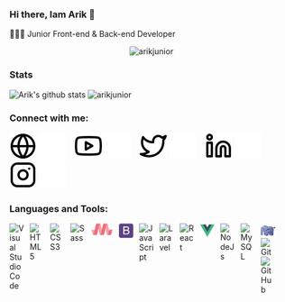 ### Hi there, Iam Arik 👋

👨🏻‍💻 Junior Front-end & Back-end Developer

<p align="center"> <img src="https://komarev.com/ghpvc/?username=arikjunior&label=Profile%20views&color=0e75b6&style=flat" alt="arikjunior"/> </p>

### Stats

![Arik's github stats](https://github-readme-stats.vercel.app/api?username=arikjunior&show_icons=true&title_color=ff0000&icon_color=ff0000&text_color=000&bg_color=fff&count_private=true) <img src="https://github-readme-streak-stats.herokuapp.com/?user=arikjunior" alt="arikjunior" /> <br> 

### Connect with me:

[![website](./img/globe-light.svg)](https://arikjunior.github.io#gh-light-mode-only)
[![website](./img/globe-dark.svg)](https://arikjunior.github.io#gh-dark-mode-only)
&nbsp;&nbsp;
[![website](./img/youtube-light.svg)](https://youtube.com/c/ArikJunior11#gh-light-mode-only)
[![website](./img/youtube-dark.svg)](https://youtube.com/c/ArikJunior11#gh-dark-mode-only)
&nbsp;&nbsp;
[![website](./img/twitter-light.svg)](https://twitter.com/aureyk98#gh-light-mode-only)
[![website](./img/twitter-dark.svg)](https://twitter.com/aureyk98#gh-dark-mode-only)
&nbsp;&nbsp;
[![website](./img/linkedin-light.svg)](https://linkedin.com/in/dwisyiamnuari#gh-light-mode-only)
[![website](./img/linkedin-dark.svg)](https://linkedin.com/in/dwisyiamnuari#gh-dark-mode-only)
&nbsp;&nbsp;
[![website](./img/instagram-light.svg)](https://instagram.com/arikjunior#gh-light-mode-only)
[![website](./img/instagram-dark.svg)](https://instagram.com/arikjunior#gh-dark-mode-only)

### Languages and Tools:

<img align="left" alt="Visual Studio Code" width="26px" src="https://cdn.jsdelivr.net/gh/devicons/devicon/icons/vscode/vscode-original.svg" style="padding-right:10px;" />
<img align="left" alt="HTML5" width="26px" src="https://cdn.jsdelivr.net/gh/devicons/devicon/icons/html5/html5-original.svg" style="padding-right:10px;" />
<img align="left" alt="CSS3" width="26px" src="https://cdn.jsdelivr.net/gh/devicons/devicon/icons/css3/css3-original.svg" style="padding-right:10px;" />
<img align="left" alt="Sass" width="26px" src="https://cdn.jsdelivr.net/gh/devicons/devicon/icons/sass/sass-original.svg" style="padding-right:10px;" />
<img align="left" alt="MaterializeCSS" width="40px" src="./img/NicePng_bulma-png_1696332.png" style="padding-right:10px;" />
<img align="left" alt="Sass" width="26px" src="./img/bootstrap-plain.svg" style="padding-right:10px;" />
<img align="left" alt="JavaScript" width="26px" src="https://cdn.jsdelivr.net/gh/devicons/devicon/icons/javascript/javascript-original.svg" style="padding-right:10px;" />
<img align="left" alt="Laravel" width="26px" src="https://upload.wikimedia.org/wikipedia/commons/9/9a/Laravel.svg" style="padding-right:10px;" />
<img align="left" alt="React" width="26px" src="https://cdn.jsdelivr.net/gh/devicons/devicon/icons/react/react-original.svg" style="padding-right:10px;" />
<img align="left" alt="Vue" width="26px" src="https://raw.githubusercontent.com/devicons/devicon/master/icons/vuejs/vuejs-original.svg" style="padding-right:10px;" />
<img align="left" alt="NodeJs" width="26px" src="https://seeklogo.com/images/N/nodejs-logo-FBE122E377-seeklogo.com.png" style="padding-right:10px;" />
<img align="left" alt="MySQL" width="26px" src="https://cdn.jsdelivr.net/gh/devicons/devicon/icons/mysql/mysql-original.svg" style="padding-right:10px;" />
<img align="left" alt="PHP" width="26px" src="./img/kisspng-php-server-side-scripting-yii-web-application-scri-5b00d886973341.1462073915267820866193.png" style="padding-right:10px;" />
<img align="left" alt="Git" width="26px" src="https://cdn.jsdelivr.net/gh/devicons/devicon/icons/git/git-original.svg" style="padding-right:10px;" />
<img align="left" alt="GitHub" width="26px" src="https://user-images.githubusercontent.com/3369400/139447912-e0f43f33-6d9f-45f8-be46-2df5bbc91289.png" style="padding-right:10px;" />
